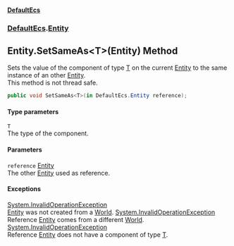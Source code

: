 #### [DefaultEcs](DefaultEcs.md 'DefaultEcs')
### [DefaultEcs](DefaultEcs.md#DefaultEcs 'DefaultEcs').[Entity](Entity.md 'DefaultEcs.Entity')
## Entity.SetSameAs&lt;T&gt;(Entity) Method
Sets the value of the component of type [T](Entity_SetSameAs_T_(Entity).md#DefaultEcs_Entity_SetSameAs_T_(DefaultEcs_Entity)_T 'DefaultEcs.Entity.SetSameAs&lt;T&gt;(DefaultEcs.Entity).T') on the current [Entity](Entity.md 'DefaultEcs.Entity') to the same instance of an other [Entity](Entity.md 'DefaultEcs.Entity').  
This method is not thread safe.  
```csharp
public void SetSameAs<T>(in DefaultEcs.Entity reference);
```
#### Type parameters
<a name='DefaultEcs_Entity_SetSameAs_T_(DefaultEcs_Entity)_T'></a>
`T`  
The type of the component.
  
#### Parameters
<a name='DefaultEcs_Entity_SetSameAs_T_(DefaultEcs_Entity)_reference'></a>
`reference` [Entity](Entity.md 'DefaultEcs.Entity')  
The other [Entity](Entity.md 'DefaultEcs.Entity') used as reference.
  
#### Exceptions
[System.InvalidOperationException](https://docs.microsoft.com/en-us/dotnet/api/System.InvalidOperationException 'System.InvalidOperationException')  
[Entity](Entity.md 'DefaultEcs.Entity') was not created from a [World](World.md 'DefaultEcs.World').
[System.InvalidOperationException](https://docs.microsoft.com/en-us/dotnet/api/System.InvalidOperationException 'System.InvalidOperationException')  
Reference [Entity](Entity.md 'DefaultEcs.Entity') comes from a different [World](World.md 'DefaultEcs.World').
[System.InvalidOperationException](https://docs.microsoft.com/en-us/dotnet/api/System.InvalidOperationException 'System.InvalidOperationException')  
Reference [Entity](Entity.md 'DefaultEcs.Entity') does not have a component of type [T](Entity_SetSameAs_T_(Entity).md#DefaultEcs_Entity_SetSameAs_T_(DefaultEcs_Entity)_T 'DefaultEcs.Entity.SetSameAs&lt;T&gt;(DefaultEcs.Entity).T').
